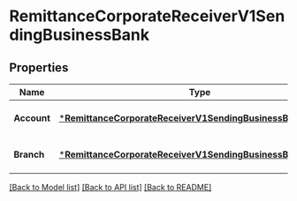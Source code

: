 # RemittanceCorporateReceiverV1SendingBusinessBank

## Properties
Name | Type | Description | Notes
------------ | ------------- | ------------- | -------------
**Account** | [***RemittanceCorporateReceiverV1SendingBusinessBankAccount**](Remittance_corporate_receiver.v1_sending_business_bank_account.md) |  | [optional] [default to null]
**Branch** | [***RemittanceCorporateReceiverV1SendingBusinessBankBranch**](Remittance_corporate_receiver.v1_sending_business_bank_branch.md) |  | [optional] [default to null]

[[Back to Model list]](../README.md#documentation-for-models) [[Back to API list]](../README.md#documentation-for-api-endpoints) [[Back to README]](../README.md)

